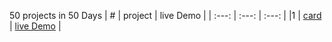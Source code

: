 50 projects in 50 Days
| # | project    | live Demo    |
| :---:   | :---: | :---: |
|1 | [card](https://www.google.com/)    | [live Demo](www.google.com)  |